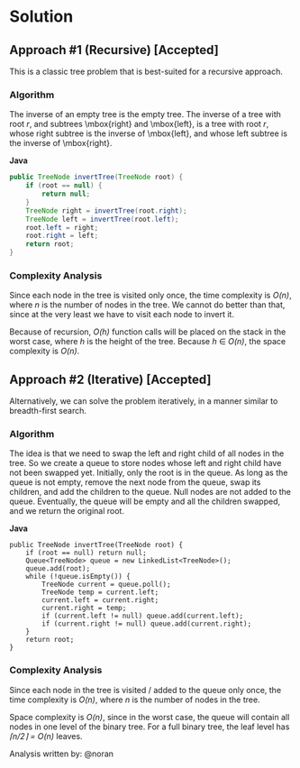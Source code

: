 # Solution
## Approach #1 (Recursive) [Accepted]
This is a classic tree problem that is best-suited for a recursive approach.

### Algorithm

The inverse of an empty tree is the empty tree. The inverse of a tree with root *r*, and subtrees \mbox{right} and \mbox{left}, is a tree with root *r*, whose right subtree is the inverse of \mbox{left}, and whose left subtree is the inverse of \mbox{right}.

**Java**
```java
public TreeNode invertTree(TreeNode root) {
    if (root == null) {
        return null;
    }
    TreeNode right = invertTree(root.right);
    TreeNode left = invertTree(root.left);
    root.left = right;
    root.right = left;
    return root;
}
```

### Complexity Analysis

Since each node in the tree is visited only once, the time complexity is *O(n)*, where *n* is the number of nodes in the tree. We cannot do better than that, since at the very least we have to visit each node to invert it.

Because of recursion, *O(h)* function calls will be placed on the stack in the worst case, where *h* is the height of the tree. Because *h* ∈ *O(n)*, the space complexity is *O(n)*.

## Approach #2 (Iterative) [Accepted]
Alternatively, we can solve the problem iteratively, in a manner similar to breadth-first search.

### Algorithm

The idea is that we need to swap the left and right child of all nodes in the tree. So we create a queue to store nodes whose left and right child have not been swapped yet. Initially, only the root is in the queue. As long as the queue is not empty, remove the next node from the queue, swap its children, and add the children to the queue. Null nodes are not added to the queue. Eventually, the queue will be empty and all the children swapped, and we return the original root.

**Java**
```
public TreeNode invertTree(TreeNode root) {
    if (root == null) return null;
    Queue<TreeNode> queue = new LinkedList<TreeNode>();
    queue.add(root);
    while (!queue.isEmpty()) {
        TreeNode current = queue.poll();
        TreeNode temp = current.left;
        current.left = current.right;
        current.right = temp;
        if (current.left != null) queue.add(current.left);
        if (current.right != null) queue.add(current.right);
    }
    return root;
}
```

### Complexity Analysis

Since each node in the tree is visited / added to the queue only once, the time complexity is *O(n)*, where *n* is the number of nodes in the tree.

Space complexity is *O(n)*, since in the worst case, the queue will contain all nodes in one level of the binary tree. For a full binary tree, the leaf level has *⌈n/2⌉ = O(n)* leaves.

Analysis written by: @noran